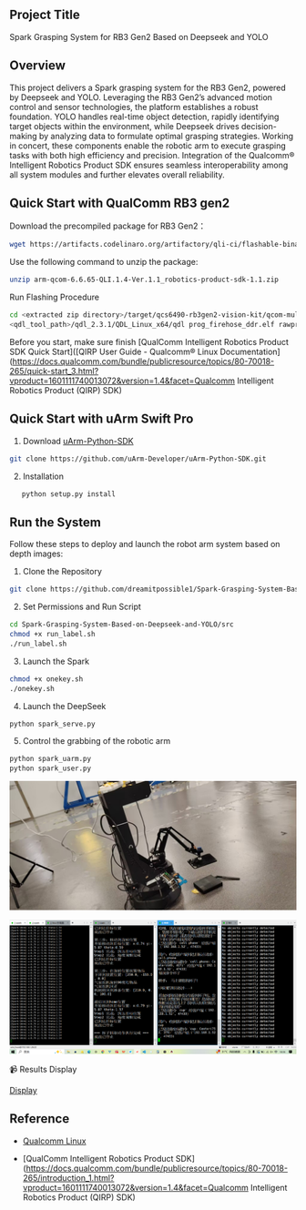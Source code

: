 ## Project Title
Spark Grasping System for RB3 Gen2 Based on Deepseek and YOLO


## Overview
This project delivers a Spark grasping system for the RB3 Gen2, powered by Deepseek and YOLO. Leveraging the RB3 Gen2’s advanced motion control and sensor technologies, the platform establishes a robust foundation. YOLO handles real-time object detection, rapidly identifying target objects within the environment, while Deepseek drives decision-making by analyzing data to formulate optimal grasping strategies. Working in concert, these components enable the robotic arm to execute grasping tasks with both high efficiency and precision. Integration of the Qualcomm® Intelligent Robotics Product SDK ensures seamless interoperability among all system modules and further elevates overall reliability.

## Quick Start with QualComm RB3 gen2
Download the precompiled package for RB3 Gen2：

```bash
wget https://artifacts.codelinaro.org/artifactory/qli-ci/flashable-binaries/qirpsdk/qcs6490-rb3gen2-vision-kit/arm-qcom-6.6.65-QLI.1.4-Ver.1.1_robotics-product-sdk-1.1.zip
```

Use the following command to unzip the package:
```bash
unzip arm-qcom-6.6.65-QLI.1.4-Ver.1.1_robotics-product-sdk-1.1.zip
```
 Run Flashing Procedure

```bash
cd <extracted zip directory>/target/qcs6490-rb3gen2-vision-kit/qcom-multimedia-image
<qdl_tool_path>/qdl_2.3.1/QDL_Linux_x64/qdl prog_firehose_ddr.elf rawprogram*.xml patch*.xml
```


Before you start, make sure finish [QualComm Intelligent Robotics Product SDK Quick Start]([QIRP User Guide - Qualcomm® Linux Documentation](https://docs.qualcomm.com/bundle/publicresource/topics/80-70018-265/quick-start_3.html?vproduct=1601111740013072&version=1.4&facet=Qualcomm Intelligent Robotics Product (QIRP) SDK)


## Quick Start with uArm Swift Pro

1. Download [uArm-Python-SDK](https://github.com/uArm-Developer/uArm-Python-SDK.git)


```bash
git clone https://github.com/uArm-Developer/uArm-Python-SDK.git
```
2. Installation
```bash
   python setup.py install
```

## Run the System
Follow these steps to deploy and launch the robot arm system based on depth images:
1. Clone the Repository
```bash
git clone https://github.com/dreamitpossible1/Spark-Grasping-System-Based-on-Deepseek-and-YOLO.git
```

2. Set Permissions and Run Script
```bash
cd Spark-Grasping-System-Based-on-Deepseek-and-YOLO/src
chmod +x run_label.sh
./run_label.sh
```

3. Launch the Spark
```bash
chmod +x onekey.sh
./onekey.sh
```

4. Launch the DeepSeek
```bash
python spark_serve.py
```

5. Control the grabbing of the robotic arm
```bash
python spark_uarm.py
python spark_user.py
```

<p align="center"> <img src="https://github.com/dreamitpossible1/Spark-Grasping-System-Based-on-Deepseek-and-YOLO/blob/main/pictures/1.jpg" alt="Script Step 1" /> </p> <p align="center"> <img src="https://github.com/dreamitpossible1/Spark-Grasping-System-Based-on-Deepseek-and-YOLO/blob/main/pictures/9.png" alt="Script Step 2" /> </p>

📹 Results Display

[Display](https://vcnkc4612xpy.feishu.cn/file/EmUZbfb5Lo0DyTxsHyPc8y3dn0f?from=from_copylink)

## Reference

- [Qualcomm Linux](https://www.qualcomm.com/developer/software/qualcomm-linux)

- [QualComm Intelligent Robotics Product SDK](https://docs.qualcomm.com/bundle/publicresource/topics/80-70018-265/introduction_1.html?vproduct=1601111740013072&version=1.4&facet=Qualcomm Intelligent Robotics Product (QIRP) SDK)
